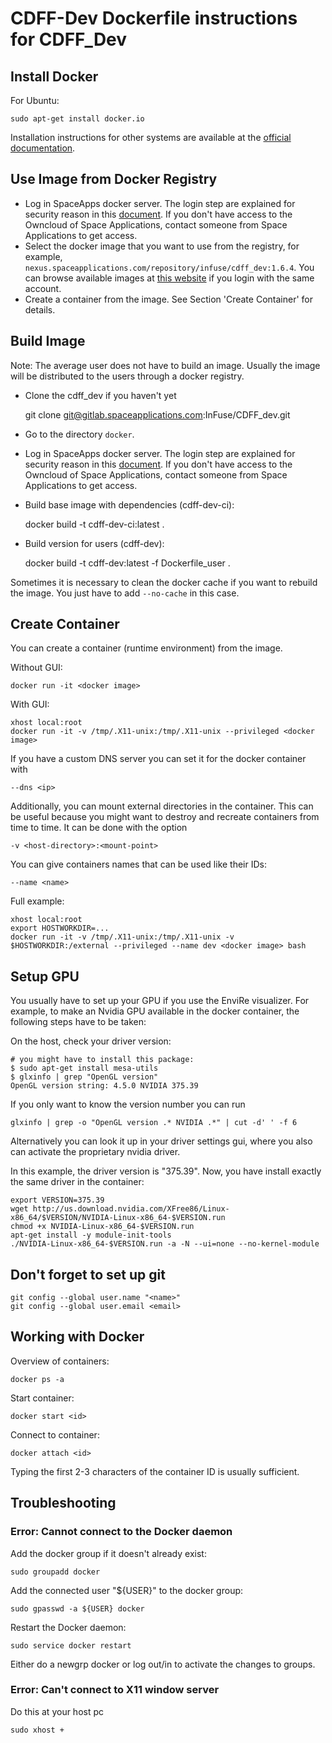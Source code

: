 # CDFF-Dev Dockerfile instructions for CDFF_Dev

## Install Docker

For Ubuntu:

    sudo apt-get install docker.io

Installation instructions for other systems are available at the
[official documentation](https://docs.docker.com/engine/installation/).

## Use Image from Docker Registry

* Log in SpaceApps docker server.
  The login step are explained for security reason in this
  [document](https://owncloud.spaceapplications.com/owncloud/index.php/apps/files/ajax/download.php?dir=%2F%2BInFuse-SHARED%2F%2BWP9%20-%20CDFF%20Software%20Infrastructure%20and%20Supporting%20Tools&files=docker-server-logging.txt).
  If you don't have access to the Owncloud of Space Applications, contact
  someone from Space Applications to get access.
* Select the docker image that you want to use from the registry, for example,
  `nexus.spaceapplications.com/repository/infuse/cdff_dev:1.6.4`. You can
  browse available images at [this website](https://nexus.spaceapplications.com)
  if you login with the same account.
* Create a container from the image. See Section 'Create Container' for details.

## Build Image

Note: The average user does not have to build an image. Usually the image will
be distributed to the users through a docker registry.

* Clone the cdff_dev if you haven't yet

    git clone git@gitlab.spaceapplications.com:InFuse/CDFF_dev.git

* Go to the directory `docker`.
* Log in SpaceApps docker server.
  The login step are explained for security reason in this
  [document](https://owncloud.spaceapplications.com/owncloud/index.php/apps/files/ajax/download.php?dir=%2F%2BInFuse-SHARED%2F%2BWP9%20-%20CDFF%20Software%20Infrastructure%20and%20Supporting%20Tools&files=docker-server-logging.txt).
  If you don't have access to the Owncloud of Space Applications, contact
  someone from Space Applications to get access.

* Build base image with dependencies (cdff-dev-ci):

    docker build -t cdff-dev-ci:latest .

* Build version for users (cdff-dev):

    docker build -t cdff-dev:latest -f Dockerfile_user .

Sometimes it is necessary to clean the docker cache if you want to rebuild the
image. You just have to add `--no-cache` in this case.

## Create Container

You can create a container (runtime environment) from the image.

Without GUI:

    docker run -it <docker image>

With GUI:

    xhost local:root
    docker run -it -v /tmp/.X11-unix:/tmp/.X11-unix --privileged <docker image>

If you have a custom DNS server you can set it for the docker container with

    --dns <ip>

Additionally, you can mount external directories in the container. This can
be useful because you might want to destroy and recreate containers from time
to time. It can be done with the option

    -v <host-directory>:<mount-point>

You can give containers names that can be used like their IDs:

    --name <name>

Full example:

    xhost local:root
    export HOSTWORKDIR=...
    docker run -it -v /tmp/.X11-unix:/tmp/.X11-unix -v $HOSTWORKDIR:/external --privileged --name dev <docker image> bash

## Setup GPU

You usually have to set up your GPU if you use the EnviRe visualizer. For
example, to make an Nvidia GPU available in the docker container, the following
steps have to be taken:

On the host, check your driver version:

    # you might have to install this package:
    $ sudo apt-get install mesa-utils
    $ glxinfo | grep "OpenGL version"
    OpenGL version string: 4.5.0 NVIDIA 375.39

If you only want to know the version number you can run

    glxinfo | grep -o "OpenGL version .* NVIDIA .*" | cut -d' ' -f 6

Alternatively you can look it up in your driver settings gui, where you also can activate the proprietary nvidia driver.

In this example, the driver version is "375.39". Now, you have install exactly
the same driver in the container:

    export VERSION=375.39
    wget http://us.download.nvidia.com/XFree86/Linux-x86_64/$VERSION/NVIDIA-Linux-x86_64-$VERSION.run
    chmod +x NVIDIA-Linux-x86_64-$VERSION.run
    apt-get install -y module-init-tools
    ./NVIDIA-Linux-x86_64-$VERSION.run -a -N --ui=none --no-kernel-module

## Don't forget to set up git

    git config --global user.name "<name>"
    git config --global user.email <email>

## Working with Docker

Overview of containers:

    docker ps -a

Start container:

    docker start <id>

Connect to container:

    docker attach <id>

Typing the first 2-3 characters of the container ID is usually sufficient.

## Troubleshooting

### Error: Cannot connect to the Docker daemon

Add the docker group if it doesn't already exist:

    sudo groupadd docker

Add the connected user "${USER}" to the docker group:

    sudo gpasswd -a ${USER} docker

Restart the Docker daemon:

    sudo service docker restart

Either do a newgrp docker or log out/in to activate the changes to groups.

### Error: Can't connect to X11 window server

Do this at your host pc

    sudo xhost +
